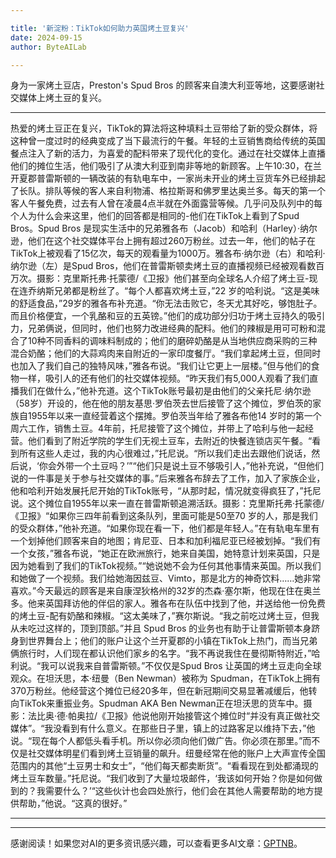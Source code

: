 ```yaml
---

title: '新淀粉：TikTok如何助力英国烤土豆复兴'
date: 2024-09-15
author: ByteAILab

---
```


身为一家烤土豆店，Preston's Spud Bros 的顾客来自澳大利亚等地，这要感谢社交媒体上烤土豆的复兴。

---


热爱的烤土豆正在复兴，TikTok的算法将这种填料土豆带给了新的受众群体，将这种曾一度过时的经典变成了当下最流行的午餐。年轻的土豆销售商给传统的英国餐点注入了新的活力，为喜爱的配料带来了现代化的变化。通过在社交媒体上直播他们的摊位生活，他们吸引了从澳大利亚到南非等地的新顾客。上午10:30，在兰开夏郡普雷斯顿的一辆改装的有轨电车中，一家尚未开业的烤土豆货车外已经排起了长队。排队等候的客人来自利物浦、格拉斯哥和佛罗里达奥兰多。每天的第一个客人午餐免费，过去有人曾在凌晨4点半就在外面露营等候。几乎问及队列中的每个人为什么会来这里，他们的回答都是相同的-他们在TikTok上看到了Spud Bros。Spud Bros 是现实生活中的兄弟雅各布（Jacob）和哈利（Harley）·纳尔逊，他们在这个社交媒体平台上拥有超过260万粉丝。过去一年，他们的帖子在TikTok上被观看了15亿次，每天的观看量为1000万。雅各布·纳尔逊（右）和哈利·纳尔逊（左）是Spud Bros，他们在普雷斯顿卖烤土豆的直播视频已经被观看数百万次。摄影：克里斯托弗·托蒙德/《卫报》他们甚至向全球名人介绍了烤土豆-现在连乔纳斯兄弟都是粉丝了。“每个人都喜欢烤土豆，”22 岁的哈利说。“这是美味的舒适食品，”29岁的雅各布补充道。“你无法击败它，冬天尤其好吃，够饱肚子。而且价格便宜，一个乳酪和豆的五英镑。”他们的成功部分归功于烤土豆持久的吸引力，兄弟俩说，但同时，他们也努力改进经典的配料。他们的辣椒是用可可粉和混合了10种不同香料的调味料制成的；他们的磨碎奶酪是从当地供应商采购的三种混合奶酪；他们的大蒜鸡肉来自附近的一家印度餐厅。“我们拿起烤土豆，但同时也加入了我们自己的独特风味，”雅各布说。“我们让它更上一层楼。”但与他们的食物一样，吸引人的还有他们的社交媒体视频。“昨天我们有5,000人观看了我们直播我们在做什么，”他补充道。这个TikTok账号最初是由他们的父亲托尼·纳尔逊（58岁）开设的，他在他的朋友基思·罗伯茨去世后接管了这个摊位，罗伯茨的家族自1955年以来一直经营着这个摆摊。罗伯茨当年给了雅各布他14 岁时的第一个周六工作，销售土豆。4年前，托尼接管了这个摊位，并带上了哈利与他一起经营。他们看到了附近学院的学生们无视土豆车，去附近的快餐连锁店买午餐。“看到所有这些人走过，我的内心很难过，”托尼说。“所以我们走出去跟他们说话，然后说，‘你会外带一个土豆吗？’”“他们只是说土豆不够吸引人，”他补充说，“但他们说的一件事是关于参与社交媒体的事。”后来雅各布辞去了工作，加入了家族企业，他和哈利开始发展托尼开始的TikTok账号，“从那时起，情况就变得疯狂了，”托尼说。这个摊位自1955年以来一直在普雷斯顿追溯活跃。摄影：克里斯托弗·托蒙德/《卫报》“如果你三四年前看到这条队列，里面可能是50至70 岁的人，那是我们的受众群体，”他补充道。“如果你现在看一下，他们都是年轻人。”在有轨电车里有一个划掉他们顾客来自的地图；肯尼亚、日本和加利福尼亚已经被划掉。“我们有一个女孩，”雅各布说，“她正在欧洲旅行，她来自美国，她特意计划来英国，只是因为她看到了我们的TikTok视频。”“她说她不会为任何其他事情来英国。所以我们和她做了一个视频。我们给她海因兹豆、Vimto，那是北方的神奇饮料……她非常喜欢。”今天最远的顾客是来自康涅狄格州的32岁的杰森·塞尔斯，他现在住在奥兰多。他来英国拜访他的伴侣的家人。雅各布在队伍中找到了他，并送给他一份免费的烤土豆-配有奶酪和辣椒。“这太美味了，”赛尔斯说。“我之前吃过烤土豆，但我从未吃过这样的，顶到顶部。”并且 Spud Bros 的业务也有助于让普雷斯顿本身跻身到世界舞台上；他们的账户让这个兰开夏郡的小镇在TikTok上热门，而当兄弟俩旅行时，人们现在都认识他们家乡的名字。“我不再说我住在曼彻斯特附近，”哈利说。“我可以说我来自普雷斯顿。”不仅仅是Spud Bros 让英国的烤土豆走向全球观众。在坦沃思，本·纽曼（Ben Newman）被称为 Spudman，在TikTok上拥有370万粉丝。他经营这个摊位已经20多年，但在新冠期间交易显著减缓后，他转向TikTok来重振业务。Spudman AKA Ben Newman正在坦沃思的货车中。摄影：法比奥·德·帕奥拉/《卫报》他说他刚开始接管这个摊位时“并没有真正做社交媒体”。“我没看到有什么意义。在那些日子里，镇上的过路客足以维持下去，”他说。“现在每个人都低头看手机。所以你必须向他们做广告。你必须在那里。”而不仅是社交媒体明星们看到烤土豆销量的飙升。纽曼经常在他的账户上大声宣传全国范围内的其他“土豆男士和女士”，“他们每天都卖断货”。“看看现在到处都涌现的烤土豆车数量。”托尼说。“我们收到了大量垃圾邮件，‘我该如何开始？你是如何做到的？我需要什么？’“这些伙计也会四处旅行，他们会在其他人需要帮助的地方提供帮助，”他说。“这真的很好。”

---
---
感谢阅读！如果您对AI的更多资讯感兴趣，可以查看更多AI文章：[GPTNB](https://gptnb.com)。